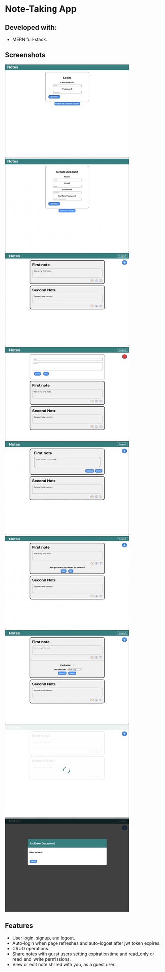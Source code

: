 # Note-Taking App
## Developed with:
- MERN full-stack.
## Screenshots
<img src='/screenshots/login.png' height='300' width='400' /> <img src='/screenshots/sign-up.png' height='300' width='400' />
<img src='/screenshots/notes.png' height='300' width='400' /> <img src='/screenshots/new-note.png' height='300' width='400' />
<img src='/screenshots/edit.png' height='300' width='400' /> <img src='/screenshots/delete.png' height='300' width='400' />
<img src='/screenshots/share.png' height='300' width='400' /> <img src='/screenshots/loading.png' height='300' width='400' />
<img src='/screenshots/error.png' height='300' width='400' />
## Features
- User login, signup, and logout.
- Auto-login when page refreshes and auto-logout after jwt token expires.
- CRUD operations.
- Share notes with guest users setting expiration time and read_only or read_and_write permissions.
- View or edit note shared with you, as a guest user.
